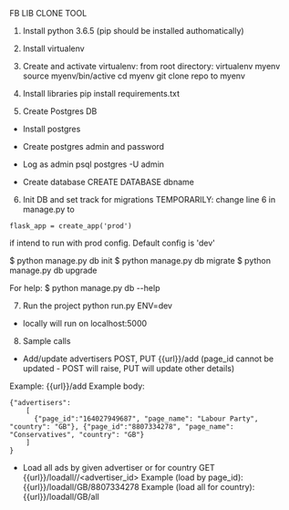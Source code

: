 FB LIB CLONE TOOL

1. Install python 3.6.5 (pip should be installed authomatically)
2. Install virtualenv

3. Create and activate virtualenv: from root directory:
virtualenv myenv
source myenv/bin/active
cd myenv
git clone repo to myenv

4. Install libraries
pip install requirements.txt

5. Create Postgres DB
- Install postgres
- Create postgres admin and password

- Log as admin
psql postgres -U admin

- Create database
CREATE DATABASE dbname

6. Init DB and set track for migrations
TEMPORARILY: change line 6 in manage.py to
```
flask_app = create_app('prod')
```
if intend to run with prod config. Default config is 'dev'

$ python manage.py db init
$ python manage.py db migrate
$ python manage.py db upgrade

For help:
$ python manage.py db --help

7. Run the project
python run.py ENV=dev

- locally will run on localhost:5000

8. Sample calls
- Add/update advertisers
POST, PUT {{url}}/add (page_id cannot be updated - POST will raise, PUT will update other details)

Example: {{url}}/add
Example body:
```
{"advertisers":
    [
      {"page_id":"164027949687", "page_name": "Labour Party", "country": "GB"}, {"page_id":"8807334278", "page_name": "Conservatives", "country": "GB"}
    ]
}
```

- Load all ads by given advertiser or for country
GET {{url}}/loadall/<country>/<advertiser_id>
Example (load by page_id): {{url}}/loadall/GB/8807334278
Example (load all for country): {{url}}/loadall/GB/all
